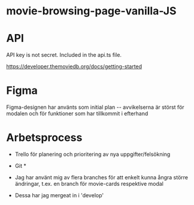 # movie-browsing-page-vanilla-JS

# API
API key is not secret. Included in the api.ts file.

https://developer.themoviedb.org/docs/getting-started

# Figma
Figma-designen har använts som initial plan -- avvikelserna är störst för modalen och för funktioner som har tillkommit i efterhand


# Arbetsprocess

* Trello för planering och prioritering av nya uppgifter/felsökning

* Git *
* Jag har använt mig av flera branches för att enkelt kunna ångra större ändringar, t.ex. en branch för movie-cards respektive modal
* Dessa har jag mergeat in i 'develop'
